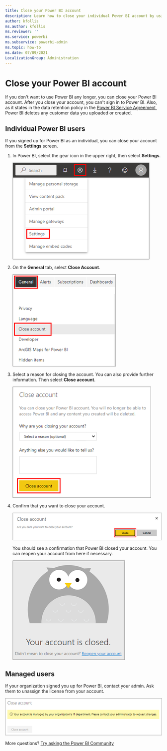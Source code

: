 ```yaml
---
title: Close your Power BI account
description: Learn how to close your individual Power BI account by using settings in the Power BI app.
author: kfollis
ms.author: kfollis
ms.reviewer: ''
ms.service: powerbi
ms.subservice: powerbi-admin
ms.topic: how-to
ms.date: 07/09/2021
LocalizationGroup: Administration
---
```


# Close your Power BI account

If you don't want to use Power BI any longer, you can close your Power BI account.  After you close your account, you can't sign in to Power BI. Also, as it states in the data retention policy in the [Power BI Service Agreement](https://azure.microsoft.com/support/legal/subscription-agreement/), Power BI deletes any customer data you uploaded or created.

## Individual Power BI users

If you signed up for Power BI as an individual, you can close your account from the **Settings** screen.

1. In Power BI, select the gear icon in the upper right, then select **Settings**.

    ![Screenshot showing the Power BI ribbon. The gear icon and the settings menu option are highlighted.](media/service-admin-closing-your-account/close-account-settings.png)

1. On the **General** tab, select **Close Account**.

    ![Screenshot showing the Power BI settings menu. General and the close account menu options are highlighted.](media/service-admin-closing-your-account/close-account-settings-2.png)

1. Select a reason for closing the account. You can also provide further information. Then select **Close account**.

    ![Screenshot of the Close account dialog for Individual Users, showing fields to provide further information for closing the account.](media/service-admin-closing-your-account/close-account-settings-3.png)

1. Confirm that you want to close your account.

    ![Screenshot of the Close account confirmation dialog for Individual Users, with the close option highlighted.](media/service-admin-closing-your-account/power-bi-close.png)

    You should see a confirmation that Power BI closed your account. You can reopen your account from here if necessary.

    ![Screenshot of the Your account is closed confirmation dialog for Individual Users.](media/service-admin-closing-your-account/close-account-settings-5.png)

## Managed users

If your organization signed you up for Power BI, contact your admin. Ask them to unassign the license from your account.

![Screenshot of the close account message for Managed Users.](media/service-admin-closing-your-account/close-account-managed.png)

More questions? [Try asking the Power BI Community](https://community.powerbi.com/)